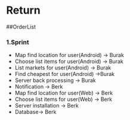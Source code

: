 # Return
##OrderList


### 1.Sprint

- Map find location for user(Android) -> Burak 
- Choose list items for user(Android) -> Burak
- List markets for user(Android) -> Burak
- Find cheapest for user(Android) ->Burak
- Server back processing -> Burak
- Notification -> Berk
- Map find location for user(Web) -> Berk
- Choose list items for user(Web) -> Berk
- Server installation -> Berk
- Database-> Berk